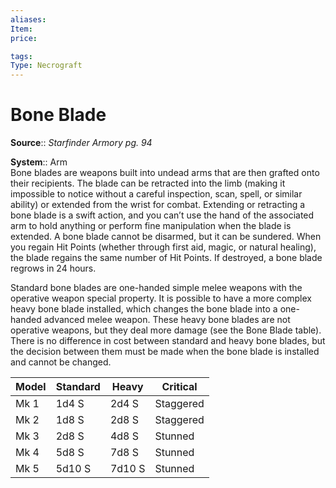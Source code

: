 ```yaml
---
aliases: 
Item:
price: 

tags: 
Type: Necrograft
---
```


# Bone Blade

**Source**:: _Starfinder Armory pg. 94_  

**System**:: Arm  
Bone blades are weapons built into undead arms that are then grafted onto their recipients. The blade can be retracted into the limb (making it impossible to notice without a careful inspection, scan, spell, or similar ability) or extended from the wrist for combat. Extending or retracting a bone blade is a swift action, and you can’t use the hand of the associated arm to hold anything or perform fine manipulation when the blade is extended. A bone blade cannot be disarmed, but it can be sundered. When you regain Hit Points (whether through first aid, magic, or natural healing), the blade regains the same number of Hit Points. If destroyed, a bone blade regrows in 24 hours.  
  
Standard bone blades are one-handed simple melee weapons with the operative weapon special property. It is possible to have a more complex heavy bone blade installed, which changes the bone blade into a one-handed advanced melee weapon. These heavy bone blades are not operative weapons, but they deal more damage (see the Bone Blade table). There is no difference in cost between standard and heavy bone blades, but the decision between them must be made when the bone blade is installed and cannot be changed.

| Model | Standard | Heavy  | Critical  |
|-------|----------|--------|-----------|
| Mk 1  | 1d4 S    | 2d4 S  | Staggered |
| Mk 2  | 1d8 S    | 2d8 S  | Staggered |
| Mk 3  | 2d8 S    | 4d8 S  | Stunned   |
| Mk 4  | 5d8 S    | 7d8 S  | Stunned   |
| Mk 5  | 5d10 S   | 7d10 S | Stunned   |
